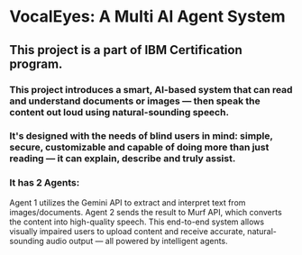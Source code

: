 # VocalEyes: A Multi AI Agent System
## This project is a part of IBM Certification program.
### This project introduces a smart, AI-based system that can read and understand documents or images — then speak the content out loud using natural-sounding speech. 
### It's designed with the needs of blind users in mind: simple, secure, customizable and capable of doing more than just reading — it can explain, describe and truly assist.
### It has 2 Agents:
Agent 1 utilizes the Gemini API to extract and interpret text from images/documents.
Agent 2 sends the result to Murf API, which converts the content into high-quality speech.
This end-to-end system allows visually impaired users to upload content and receive accurate, natural-sounding audio output — all powered by intelligent agents.
